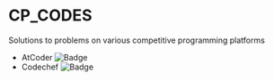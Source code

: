 # CP_CODES
Solutions to problems on various competitive programming platforms
* AtCoder ![Badge](https://cp-logo.vercel.app/atcoder/ps112)
* Codechef ![Badge](https://cp-logo.vercel.app/codechef/ps112iitkgp)
